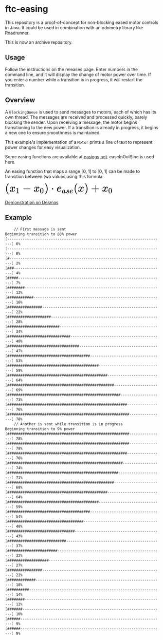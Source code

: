 # ftc-easing

This repository is a proof-of-concept for non-blocking eased motor controls in
Java. It could be used in combination with an odometry library like Roadrunner.

This is now an archive repository.

## Usage



Follow the instructions on the releases page. Enter numbers in the command line,
and it will display the change of motor power over time. If you enter a number
while a transition is in progress, it will restart the transition.

## Overview

A `BlockingQueue` is used to send messages to motors, each of which has its own
thread. The messages are received and processed quickly, barely blocking the
sender. Upon receiving a message, the motor begins
transitioning to the new power. If a transition is already in progress, it
begins a new one to ensure smoothness is maintained.

This example's implementation of a `Motor` prints a line of text to represent
power changes for easy visualization.

Some easing functions are available at [easings.net](https://easings.net).
easeInOutSine is used here.

An easing function that maps a range [0, 1] to [0, 1] can be made to transition
between two values using this formula:

![math](math.svg)

[Demonstration on Desmos](https://www.desmos.com/calculator/5xyatl4dun)

## Example

```text
    // First message is sent
Beginning transition to 80% power
[------------------------------------------------------------------------] 0%
[------------------------------------------------------------------------] 0%
[#-----------------------------------------------------------------------] 2%
[###---------------------------------------------------------------------] 4%
[#####-------------------------------------------------------------------] 7%
[########----------------------------------------------------------------] 12%
[############------------------------------------------------------------] 16%
[################--------------------------------------------------------] 22%
[####################----------------------------------------------------] 28%
[########################------------------------------------------------] 34%
[#############################-------------------------------------------] 40%
[#################################---------------------------------------] 47%
[######################################----------------------------------] 53%
[##########################################------------------------------] 59%
[##############################################--------------------------] 64%
[#################################################-----------------------] 69%
[####################################################--------------------] 73%
[#######################################################-----------------] 76%
[########################################################----------------] 78%
    // Another is sent while transition is in progress
Beginning transition to 9% power
[########################################################----------------] 78%
[########################################################----------------] 78%
[#######################################################-----------------] 76%
[#####################################################-------------------] 74%
[###################################################---------------------] 71%
[#################################################-----------------------] 68%
[##############################################--------------------------] 64%
[##########################################------------------------------] 59%
[######################################----------------------------------] 54%
[###################################-------------------------------------] 48%
[###############################-----------------------------------------] 43%
[###########################---------------------------------------------] 37%
[#######################-------------------------------------------------] 32%
[###################-----------------------------------------------------] 27%
[################--------------------------------------------------------] 22%
[#############-----------------------------------------------------------] 18%
[##########--------------------------------------------------------------] 14%
[########----------------------------------------------------------------] 12%
[#######-----------------------------------------------------------------] 10%
[######------------------------------------------------------------------] 9%
[######------------------------------------------------------------------] 9%
```
